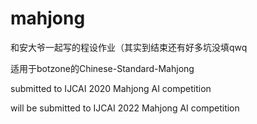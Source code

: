 # mahjong
和安大爷一起写的程设作业（其实到结束还有好多坑没填qwq

适用于botzone的Chinese-Standard-Mahjong

submitted to IJCAI 2020 Mahjong AI competition

will be submitted to IJCAI 2022 Mahjong AI competition
